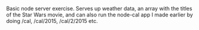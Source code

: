 Basic node server exercise. Serves up weather data, an array with the titles of the Star Wars movie, and can also run the node-cal app I made earlier by doing /cal, /cal/2015, /cal/2/2015 etc.
